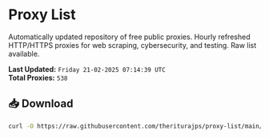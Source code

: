 # Proxy List

Automatically updated repository of free public proxies. Hourly refreshed HTTP/HTTPS proxies for web scraping, cybersecurity, and testing. Raw list available.

**Last Updated:** `Friday 21-02-2025 07:14:39 UTC`  
**Total Proxies:** `538`

## 📥 Download
```bash
curl -O https://raw.githubusercontent.com/theriturajps/proxy-list/main/proxies.txt
